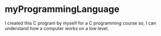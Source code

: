# myProgrammingLanguage
I created this C program by myself for a C programming course so, I can understand how a computer works on a low level.
